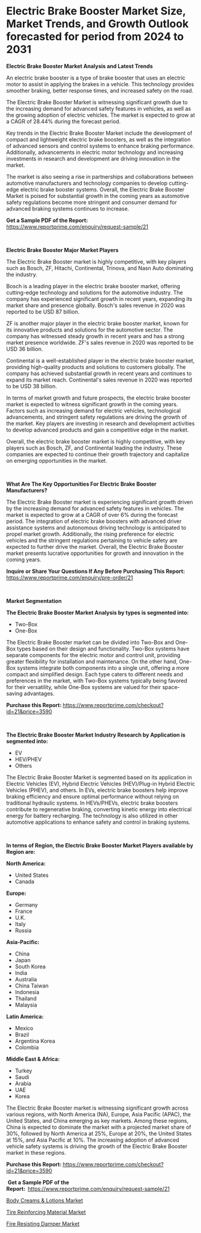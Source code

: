 <p><h1>Electric Brake Booster Market Size, Market Trends, and Growth Outlook forecasted for period from 2024 to 2031</h1></p><p><strong>Electric Brake Booster Market Analysis and Latest Trends</strong></p>
<p><p>An electric brake booster is a type of brake booster that uses an electric motor to assist in applying the brakes in a vehicle. This technology provides smoother braking, better response times, and increased safety on the road. </p><p>The Electric Brake Booster Market is witnessing significant growth due to the increasing demand for advanced safety features in vehicles, as well as the growing adoption of electric vehicles. The market is expected to grow at a CAGR of 28.44% during the forecast period. </p><p>Key trends in the Electric Brake Booster Market include the development of compact and lightweight electric brake boosters, as well as the integration of advanced sensors and control systems to enhance braking performance. Additionally, advancements in electric motor technology and increasing investments in research and development are driving innovation in the market.</p><p>The market is also seeing a rise in partnerships and collaborations between automotive manufacturers and technology companies to develop cutting-edge electric brake booster systems. Overall, the Electric Brake Booster Market is poised for substantial growth in the coming years as automotive safety regulations become more stringent and consumer demand for advanced braking systems continues to increase.</p></p>
<p><strong>Get a Sample PDF of the Report:&nbsp;</strong> <a href="https://www.reportprime.com/enquiry/request-sample/21">https://www.reportprime.com/enquiry/request-sample/21</a></p>
<p>&nbsp;</p>
<p><strong>Electric Brake Booster Major Market Players</strong></p>
<p><p>The Electric Brake Booster market is highly competitive, with key players such as Bosch, ZF, Hitachi, Continental, Trinova, and Nasn Auto dominating the industry. </p><p>Bosch is a leading player in the electric brake booster market, offering cutting-edge technology and solutions for the automotive industry. The company has experienced significant growth in recent years, expanding its market share and presence globally. Bosch's sales revenue in 2020 was reported to be USD 87 billion.</p><p>ZF is another major player in the electric brake booster market, known for its innovative products and solutions for the automotive sector. The company has witnessed steady growth in recent years and has a strong market presence worldwide. ZF's sales revenue in 2020 was reported to be USD 36 billion.</p><p>Continental is a well-established player in the electric brake booster market, providing high-quality products and solutions to customers globally. The company has achieved substantial growth in recent years and continues to expand its market reach. Continental's sales revenue in 2020 was reported to be USD 38 billion.</p><p>In terms of market growth and future prospects, the electric brake booster market is expected to witness significant growth in the coming years. Factors such as increasing demand for electric vehicles, technological advancements, and stringent safety regulations are driving the growth of the market. Key players are investing in research and development activities to develop advanced products and gain a competitive edge in the market.</p><p>Overall, the electric brake booster market is highly competitive, with key players such as Bosch, ZF, and Continental leading the industry. These companies are expected to continue their growth trajectory and capitalize on emerging opportunities in the market.</p></p>
<p>&nbsp;</p>
<p><strong>What Are The Key Opportunities For Electric Brake Booster Manufacturers?</strong></p>
<p><p>The Electric Brake Booster market is experiencing significant growth driven by the increasing demand for advanced safety features in vehicles. The market is expected to grow at a CAGR of over 6% during the forecast period. The integration of electric brake boosters with advanced driver assistance systems and autonomous driving technology is anticipated to propel market growth. Additionally, the rising preference for electric vehicles and the stringent regulations pertaining to vehicle safety are expected to further drive the market. Overall, the Electric Brake Booster market presents lucrative opportunities for growth and innovation in the coming years.</p></p>
<p><strong>Inquire or Share Your Questions If Any Before Purchasing This Report:</strong> <a href="https://www.reportprime.com/enquiry/pre-order/21">https://www.reportprime.com/enquiry/pre-order/21</a></p>
<p>&nbsp;</p>
<p><strong>Market Segmentation</strong></p>
<p><strong>The Electric Brake Booster Market Analysis by types is segmented into:</strong></p>
<p><ul><li>Two-Box</li><li>One-Box</li></ul></p>
<p><p>The Electric Brake Booster market can be divided into Two-Box and One-Box types based on their design and functionality. Two-Box systems have separate components for the electric motor and control unit, providing greater flexibility for installation and maintenance. On the other hand, One-Box systems integrate both components into a single unit, offering a more compact and simplified design. Each type caters to different needs and preferences in the market, with Two-Box systems typically being favored for their versatility, while One-Box systems are valued for their space-saving advantages.</p></p>
<p><strong>Purchase this Report:&nbsp;</strong><a href="https://www.reportprime.com/checkout?id=21&price=3590">https://www.reportprime.com/checkout?id=21&price=3590</a></p>
<p>&nbsp;</p>
<p><strong>The Electric Brake Booster Market Industry Research by Application is segmented into:</strong></p>
<p><ul><li>EV</li><li>HEV/PHEV</li><li>Others</li></ul></p>
<p><p>The Electric Brake Booster Market is segmented based on its application in Electric Vehicles (EV), Hybrid Electric Vehicles (HEV)/Plug-in Hybrid Electric Vehicles (PHEV), and others. In EVs, electric brake boosters help improve braking efficiency and ensure optimal performance without relying on traditional hydraulic systems. In HEVs/PHEVs, electric brake boosters contribute to regenerative braking, converting kinetic energy into electrical energy for battery recharging. The technology is also utilized in other automotive applications to enhance safety and control in braking systems.</p></p>
<p>&nbsp;</p>
<p><strong>In terms of Region, the Electric Brake Booster Market Players available by Region are:</strong></p>
<p>
    <p> <strong> North America: </strong>
        <ul>
            <li>United States</li>
            <li>Canada</li>
        </ul>
        </p> 
    <p> <strong> Europe: </strong>
        <ul>
            <li>Germany</li>
            <li>France</li>
            <li>U.K.</li>
            <li>Italy</li>
            <li>Russia</li>
        </ul>
        </p> 
    <p> <strong> Asia-Pacific: </strong>
        <ul>
            <li>China</li>
            <li>Japan</li>
            <li>South Korea</li>
            <li>India</li>
            <li>Australia</li>
            <li>China Taiwan</li>
            <li>Indonesia</li>
            <li>Thailand</li>
            <li>Malaysia</li>
        </ul>
        </p> 
    <p> <strong> Latin America: </strong>
        <ul>
            <li>Mexico</li>
            <li>Brazil</li>
            <li>Argentina Korea</li>
            <li>Colombia</li>
        </ul>
        </p> 
    <p> <strong> Middle East & Africa: </strong>
        <ul>
            <li>Turkey</li>
            <li>Saudi</li>
            <li>Arabia</li>
            <li>UAE</li>
            <li>Korea</li>
        </ul>
    </p>
    </p>
<p><p>The Electric Brake Booster market is witnessing significant growth across various regions, with North America (NA), Europe, Asia Pacific (APAC), the United States, and China emerging as key markets. Among these regions, China is expected to dominate the market with a projected market share of 30%, followed by North America at 25%, Europe at 20%, the United States at 15%, and Asia Pacific at 10%. The increasing adoption of advanced vehicle safety systems is driving the growth of the Electric Brake Booster market in these regions.</p></p>
<p><strong>Purchase this Report: </strong><a href="https://www.reportprime.com/checkout?id=21&price=3590">https://www.reportprime.com/checkout?id=21&price=3590</a></p>
<p>&nbsp;<strong>Get a Sample PDF of the Report:&nbsp;&nbsp;</strong><a href="https://www.reportprime.com/enquiry/request-sample/21">https://www.reportprime.com/enquiry/request-sample/21</a></p>
<p><strong></strong></p>
<p><p><a href="https://view.publitas.com/reportprime-1/body-creams-lotions-market-size-share-trends-analysis-report-by-application-regional-outlook-competitive-strategies-and-segment-forecasts-2023-2030/">Body Creams & Lotions Market</a></p><p><a href="https://view.publitas.com/reportprime-1/decoding-the-tire-reinforcing-material-market-a-deep-dive-into-the-latest-market-trends-market-segmentation-and-competitive-analysis/">Tire Reinforcing Material Market</a></p><p><a href="https://view.publitas.com/reportprime-1/fire-resisting-damper-market-research-report-unlocks-analysis-on-the-market-financial-status-market-size-and-market-revenue-upto-2030/">Fire Resisting Damper Market</a></p></p>